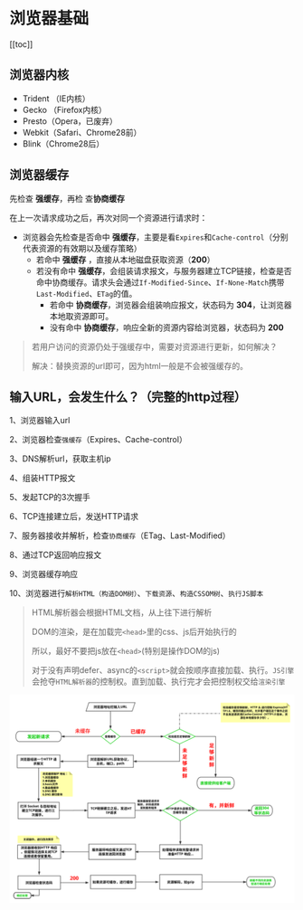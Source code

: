 # 浏览器基础
[[toc]]

## 浏览器内核
 - Trident （IE内核）
 - Gecko （Firefox内核）
 - Presto（Opera，已废弃）
 - Webkit（Safari、Chrome28前）
 - Blink（Chrome28后）

## 浏览器缓存
先检查 **强缓存**，再检 查**协商缓存**

在上一次请求成功之后，再次对同一个资源进行请求时：
  - 浏览器会先检查是否命中 **强缓存**，主要是看`Expires`和`Cache-control`（分别代表资源的有效期以及缓存策略）
    - 若命中 **强缓存** ，直接从本地磁盘获取资源（**200**）
    - 若没有命中 **强缓存**，会组装请求报文，与服务器建立TCP链接，检查是否命中协商缓存。请求头会通过`If-Modified-Since`、`If-None-Match`携带`Last-Modified`、`ETag`的值。
        - 若命中 **协商缓存**，浏览器会组装响应报文，状态码为 **304**，让浏览器本地取资源即可。
        - 没有命中 **协商缓存**，响应全新的资源内容给浏览器，状态码为 **200**

> 若用户访问的资源仍处于强缓存中，需要对资源进行更新，如何解决？
>
> 解决：替换资源的url即可，因为html一般是不会被强缓存的。

 ## 输入URL，会发生什么？（完整的http过程）
 1、浏览器输入url

 2、浏览器检查`强缓存`（Expires、Cache-control）

 3、DNS解析url，获取主机ip

 4、组装HTTP报文

 5、发起TCP的3次握手

 6、TCP连接建立后，发送HTTP请求

 7、服务器接收并解析，检查`协商缓存`（ETag、Last-Modified）

 8、通过TCP返回响应报文

 9、浏览器缓存响应

 10、浏览器进行`解析HTML（构造DOM树）`、`下载资源`、`构造CSSOM树`、`执行JS脚本`
 
 > HTML解析器会根据HTML文档，从上往下进行解析
 > 
 > DOM的渲染，是在加载完`<head>`里的css、js后开始执行的
 > 
 > 所以，最好不要把js放在`<head>`(特别是操作DOM的js)
 > 
 > 对于没有声明defer、async的`<script>`就会按顺序直接加载、执行。`JS引擎`会抢夺`HTML解析器`的控制权。直到加载、执行完才会把控制权交给`渲染引擎`

![alt](./img/img-1.svg)
